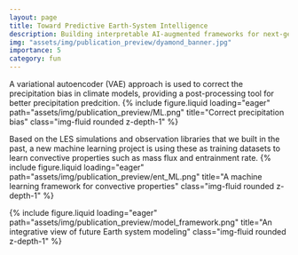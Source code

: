 ```yaml
---
layout: page
title: Toward Predictive Earth-System Intelligence
description: Building interpretable AI-augmented frameworks for next-generation climate prediction
img: "assets/img/publication_preview/dyamond_banner.jpg"
importance: 5
category: fun
---
```

A variational autoencoder (VAE) approach is used to correct the precipitation bias in climate models, providing a post-processing tool for better precipitation predcition.
{% include figure.liquid loading="eager" path="assets/img/publication_preview/ML.png" title="Correct precipitation bias" class="img-fluid rounded z-depth-1" %}

Based on the LES simulations and observation libraries that we built in the past, a new machine learning project is using these as training datasets to learn convective properties such as mass flux and entrainment rate. 
{% include figure.liquid loading="eager" path="assets/img/publication_preview/ent_ML.png" title="A machine learning framework for convective properties" class="img-fluid rounded z-depth-1" %}


{% include figure.liquid loading="eager" path="assets/img/publication_preview/model_framework.png" title="An integrative view of future Earth system modeling" class="img-fluid rounded z-depth-1" %}

